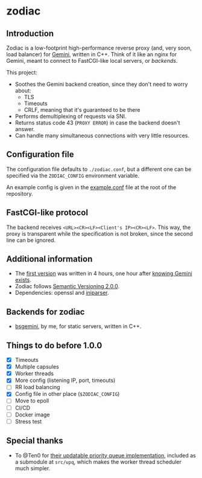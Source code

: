 # zodiac

## Introduction
Zodiac is a low-footprint high-performance reverse proxy (and, very soon, load balancer) for [Gemini](https://gemini.circumlunar.space/), written in C++. Think of it like an nginx for Gemini, meant to connect to FastCGI-like local servers, or _backends_.

This project:
- Soothes the Gemini backend creation, since they don't need to worry about:
  - TLS
  - Timeouts
  - CRLF, meaning that it's guaranteed to be there
- Performs demultiplexing of requests via SNI.
- Returns status code 43 (`PROXY ERROR`) in case the backend doesn't answer.
- Can handle many simultaneous connections with very little resources.

## Configuration file
The configuration file defaults to `./zodiac.conf`, but a different one can be specified via the `ZODIAC_CONFIG` environment variable.

An example config is given in the [example.conf](https://github.com/jlxip/bsgemini/blob/master/example.conf) file at the root of the repository.

## FastCGI-like protocol
The backend receives `<URL><CR><LF><Client's IP><CR><LF>`. This way, the proxy is transparent while the specification is not broken, since the second line can be ignored.

## Additional information
- The [first version](https://github.com/jlxip/zodiac/tree/0.1.0) was written in 4 hours, one hour after [knowing Gemini exists](https://youtu.be/K-en4nEV5Xc).
- Zodiac follows [Semantic Versioning 2.0.0](https://semver.org/spec/v2.0.0.html).
- Dependencies: openssl and [iniparser](https://github.com/ndevilla/iniparser).

## Backends for zodiac
- [bsgemini](https://github.com/jlxip/bsgemini), by me, for static servers, written in C++.

## Things to do before 1.0.0
- [x] Timeouts
- [x] Multiple capsules
- [x] Worker threads
- [x] More config (listening IP, port, timeouts)
- [ ] RR load balancing
- [x] Config file in other place (`$ZODIAC_CONFIG`)
- [ ] Move to epoll
- [ ] CI/CD
- [ ] Docker image
- [ ] Stress test

## Special thanks
- To @Ten0 for [their updatable priority queue implementation](https://github.com/Ten0/updatable_priority_queue), included as a submodule at `src/upq`, which makes the worker thread scheduler much simpler.
